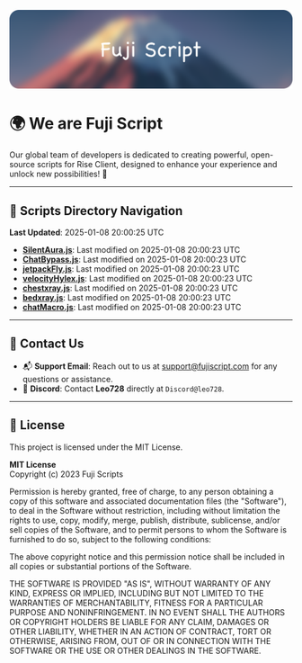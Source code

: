 ![Banner](.github/b.webp)

# 🌍 **We are Fuji Script**

Our global team of developers is dedicated to creating powerful, open-source scripts for Rise Client, designed to enhance your experience and unlock new possibilities! 🌟

---
<!-- SCRIPTS_NAVIGATION_START -->
## 📂 **Scripts Directory Navigation**

**Last Updated**: 2025-01-08 20:00:25 UTC

- **[SilentAura.js](scripts/SilentAura.js)**: Last modified on 2025-01-08 20:00:23 UTC
- **[ChatBypass.js](scripts/ChatBypass.js)**: Last modified on 2025-01-08 20:00:23 UTC
- **[jetpackFly.js](scripts/jetpackFly.js)**: Last modified on 2025-01-08 20:00:23 UTC
- **[velocityHylex.js](scripts/velocityHylex.js)**: Last modified on 2025-01-08 20:00:23 UTC
- **[chestxray.js](scripts/chestxray.js)**: Last modified on 2025-01-08 20:00:23 UTC
- **[bedxray.js](scripts/bedxray.js)**: Last modified on 2025-01-08 20:00:23 UTC
- **[chatMacro.js](scripts/chatMacro.js)**: Last modified on 2025-01-08 20:00:23 UTC

<!-- SCRIPTS_NAVIGATION_END -->

---

## 💬 **Contact Us**  
- 📬 **Support Email**: Reach out to us at [support@fujiscript.com](mailto:support@fujiscript.com) for any questions or assistance.  
- 💬 **Discord**: Contact **Leo728** directly at `Discord@leo728`.

---

## 📜 **License**

This project is licensed under the MIT License.  

**MIT License**  
Copyright (c) 2023 Fuji Scripts  

Permission is hereby granted, free of charge, to any person obtaining a copy of this software and associated documentation files (the "Software"), to deal in the Software without restriction, including without limitation the rights to use, copy, modify, merge, publish, distribute, sublicense, and/or sell copies of the Software, and to permit persons to whom the Software is furnished to do so, subject to the following conditions:  

The above copyright notice and this permission notice shall be included in all copies or substantial portions of the Software.  

THE SOFTWARE IS PROVIDED "AS IS", WITHOUT WARRANTY OF ANY KIND, EXPRESS OR IMPLIED, INCLUDING BUT NOT LIMITED TO THE WARRANTIES OF MERCHANTABILITY, FITNESS FOR A PARTICULAR PURPOSE AND NONINFRINGEMENT. IN NO EVENT SHALL THE AUTHORS OR COPYRIGHT HOLDERS BE LIABLE FOR ANY CLAIM, DAMAGES OR OTHER LIABILITY, WHETHER IN AN ACTION OF CONTRACT, TORT OR OTHERWISE, ARISING FROM, OUT OF OR IN CONNECTION WITH THE SOFTWARE OR THE USE OR OTHER DEALINGS IN THE SOFTWARE.  
